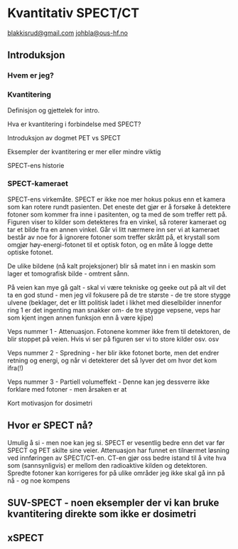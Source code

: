 # Kvantitativ SPECT/CT
blakkisrud@gmail.com
johbla@ous-hf.no

## Introduksjon

### Hvem er jeg?

### Kvantitering

Definisjon og gjettelek for intro.

Hva er kvantitering i forbindelse med SPECT?

Introduksjon av dogmet PET vs SPECT

Eksempler der kvantitering er mer eller mindre viktig

SPECT-ens historie

### SPECT-kameraet

SPECT-ens virkemåte. SPECT er ikke noe mer hokus pokus enn et kamera som kan rotere rundt pasienten. Det eneste det gjør er å forsøke å detektere fotoner som kommer fra inne i pasitenten, og ta med de som treffer rett på. Figuren viser to kilder som detekteres fra en vinkel, så roterer kameraet og tar et bilde fra en annen vinkel. Går vi litt nærmere inn ser vi at kameraet består av noe for å ignorere fotoner som treffer skrått på, et krystall som omgjør høy-energi-fotonet til et optisk foton, og en måte å logge dette optiske fotonet.  

De ulike bildene (nå kalt projeksjoner) blir så matet inn i en maskin som lager et tomografisk bilde - omtrent sånn.

På veien kan mye gå galt - skal vi være tekniske og geeke out på alt vil det ta en god stund - men jeg vil fokusere på de tre største - de tre store stygge ulvene (beklager, det er litt politisk ladet i likhet med dieselbilder innenfor ring 1 er det ingenting man snakker om- de tre stygge vepsene, veps har som kjent ingen annen funksjon enn å være kjipe) 

Veps nummer  1 - Attenuasjon. Fotonene kommer ikke frem til detektoren, de blir stoppet på veien. Hvis vi ser på figuren ser vi to store kilder osv. osv

Veps nummer 2 - Spredning - her blir ikke fotonet borte, men det endrer retning og energi, og når vi detekterer det så lyver det om hvor det kom ifra(!)

Veps nummer 3 - Partiell volumeffekt - Denne kan jeg dessverre ikke forklare med fotoner - men årsaken er at 

Kort motivasjon for dosimetri

## Hvor er SPECT nå?

Umulig å si - men noe kan jeg si. SPECT er vesentlig bedre enn det var før SPECT og PET skilte sine veier. Attenuasjon har funnet en tilnærmet løsning ved innføringen av SPECT/CT-en. CT-en gjør oss bedre istand til å vite hva som (sannsynligvis) er mellom den radioaktive kilden og detektoren. Spredte fotoner kan korrigeres for på ulike områder jeg ikke skal gå inn på nå - og noe kompens

## SUV-SPECT - noen eksempler der vi kan bruke kvantitering direkte som ikke er dosimetri

## xSPECT



<!--stackedit_data:
eyJoaXN0b3J5IjpbLTE0NjE5NDI0MjEsLTEzODUxMDYwODMsMT
A1NDI3ODIzNyw3NzQ5NjQ2MTQsOTE5MjE3MDI1LDE1NDEyNDQ3
MTUsNDYwNDEwMDg1LDExMTQ0MDM0OTNdfQ==
-->
